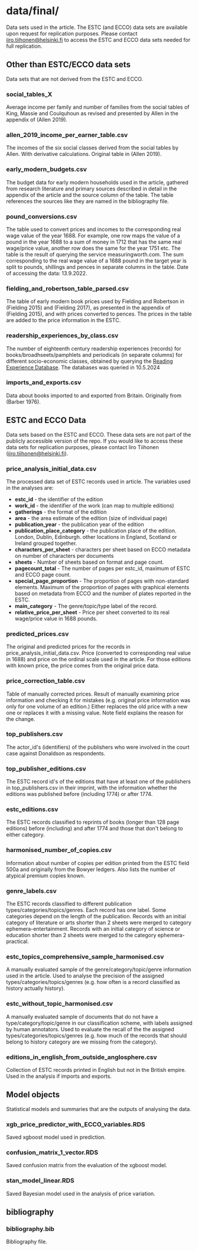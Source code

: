 # data/final/
Data sets used in the article. The ESTC (and ECCO) data sets are available upon request for replication purposes. Please contact iiro.tiihonen@helsinki.fi to access the ESTC and ECCO data sets needed for full replication.

## Other than ESTC/ECCO data sets
Data sets that are not derived from the ESTC and ECCO.

### social_tables_X
Average income per family and number of families from the social tables of King, Massie and Coulquhoun as revised and presented by Allen in the appendix of (Allen 2019).

### allen_2019_income_per_earner_table.csv
The incomes of the six social classes derived from the social tables by Allen. With derivative calculations. Original table in (Allen 2019).

### early\_modern\_budgets.csv
The budget data for early modern households used in the article, gathered from research literature and primary sources described in detail in the appendix of the article and the source column of the table. The table references the sources like they are named in the bibliography file.

### pound_conversions.csv
The table used to convert prices and incomes to the corresponding real wage value of the year 1688. For example, one row maps the value of a pound in the year 1688 to a sum of money in 1712 that has the same real wage/price value, another row does the same for the year 1751 etc. The table is the result of querying the service measuringworth.com. The sum corresponding to the real wage value of a 1688 pound in the target year is split to pounds, shillings and pences in separate columns in the table. Date of accessing the data: 13.9.2022.

### fielding\_and\_robertson\_table\_parsed.csv
The table of early modern book prices used by Fielding and Robertson in (Fielding 2015) and (Fielding 2017), as presented in the appendix of (Fielding 2015), and with prices converted to pences. The prices in the table are added to the price information in the ESTC.  

### readership\_experiences\_by\_class.csv
The number of eighteenth century readership experiences (records) for books/broadhseets/pamphlets and periodicals (in separate columns) for different socio-economic classes, obtained by querying the [Reading Experience Database](http://www.open.ac.uk/Arts/reading/UK/search.php). The databases was queried in 10.5.2024 

### imports_and_exports.csv
Data about books imported to and exported from Britain. Originally from (Barber 1976). 
## ESTC and ECCO Data
Data sets based on the ESTC and ECCO. These data sets are not part of the publicly accessible version of the repo. If you would like to access these data sets for replication purposes, please contact Iiro Tiihonen (iiro.tiihonen@helsinki.fi). 

### price\_analysis\_initial\_data.csv
The processed data set of ESTC records used in article. The variables used in the analyses are:
* **estc\_id** - the identifier of the edition     
* **work\_id** - the identifier of the work (can map to multiple editions) 
* **gatherings** - the format of the edition
* **area** - the area estimate of the edition (size of individual page)
* **publication\_year** - the publication year of the edition
* **publication\_place\_category** - the publication place of the edition. London, Dublin, Edinburgh. other locations in England, Scotland or Ireland grouped together.
* **characters\_per\_sheet** - characters per sheet based on ECCO metadata on number
of characters per documents
* **sheets** - Number of sheets based on format and page count. 
* **pagecount_total** - The number of pages per estc\_id, maximum of ESTC and ECCO page count.
* **special\_page\_proportion** - The proportion of pages with non-standard elements.
Maximum of the proportion of pages with graphical elements based on metadata from ECCO
and the number of plates reported in the ESTC.
 * **main_category** - The genre/topic/type label of the record.
 * **relative\_price\_per\_sheet** - Price per sheet converted to its real wage/price
 value in 1688 pounds.
 
### predicted\_prices.csv
The original and predicted prices for the records in
price\_analysis\_initial\_data.csv. Price (converted to corresponding real
value in 1688) and price on the ordinal scale used in the article. For those editions with known price,
the price comes from the original price data.

### price\_correction\_table.csv
Table of manually corrected prices. Result of manually examining price information and checking it for mistakes (e.g. original price information was only for one volume of an edition.) Either replaces the old price with a new one or replaces it with a missing value. Note field explains the reason for the change.

### top\_publishers.csv
The actor\_id's (identifiers) of the publishers who were involved in the court case against Donaldson as respondents.

### top\_publisher\_editions.csv
The ESTC record id's of the editions that have at least one of the publishers in top\_publishers.csv in their imprint, with the information whether the editions was published before (including 1774) or after 1774.

### estc\_editions.csv
The ESTC records classified to reprints of books (longer than 128 page editions) before (including) and after 1774 and those that don't
belong to either category.

### harmonised_number_of_copies.csv
Information about number of copies per edition printed from the ESTC field 500a and originally from the Bowyer ledgers. Also lists the number of atypical premium copies known.

### genre\_labels.csv
The ESTC records classified to different publication types/categories/topics/genres. Each record has one label. Some categories depend on the length of the publication. Records with an initial category of literature or arts shorter than 2 sheets were merged to category ephemera-entertainment. Records with an initial category of science or education shorter than 2 sheets were merged to the category ephemera-practical.

### estc\_topics\_comprehensive\_sample\_harmonised.csv
A manually evaluated sample of the genre/category/topic/genre information used in the article. Used to analyse the precision of the assigned
types/categories/topics/genres (e.g. how often is a record classified as history actually history).

### estc\_without\_topic\_harmonised.csv
A manually evaluated sample of documents that do not have a type/category/topic/genre in our classification scheme, with
labels assigned by human annotators. Used to evaluate the recall of the the assigned
types/categories/topics/genres (e.g. how much of the records that should belong to history category are we missing from the category).

### editions\_in\_english\_from\_outside\_anglosphere.csv
Collection of ESTC records printed in English but not in the British empire. Used in the analysis if imports and exports.

## Model objects
Statistical models and summaries that are the outputs of analysing the data.

### xgb\_price\_predictor\_with\_ECCO\_variables.RDS
Saved xgboost model used in prediction.

### confusion\_matrix\_1\_vector.RDS
Saved confusion matrix from the evaluation of the xgboost model.

### stan\_model\_linear.RDS
Saved Bayesian model used in the analysis of price variation.

## bibliography

### bibliography.bib
Bibliography file.
